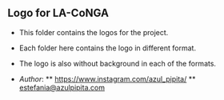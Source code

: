 ## Logo for LA-CoNGA

* This folder contains the logos for the project.
* Each folder here contains the logo in different format.
* The logo is also without background in each of the formats.


* *Author*:
** https://www.instagram.com/azul_pipita/
** estefania@azulpipita.com
